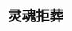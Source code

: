 ---
layout: work-detail
title: "灵魂拒葬"
sort_by_date: "2019-05-18"
work_details:
  title: "灵魂拒葬"
  location: "SJSU Morris Dailey Auditorium"
  date: "2019年5月18日"
  banner_image: "/assets/imgs/works/2019-bury-the-dead/bury-the-dead-banner.jpg"
  poster_image: "/assets/imgs/works/2019-bury-the-dead/bury-the-dead-poster.jpg"
  brochure: "/assets/files/works/2019-bury-the-dead/bury-the-dead-brochure.pdf"
  introduction: "阴风冷雨，战马长嘶，炮火轰鸣。从凡尔登的千里战壕，到日德兰的万顷波涛，再到伊斯坦布尔的巍峨城堡，一千万平方公里之内，目之所及尽是滚滚浓烟，硝烟中掺杂着血腥与腐臭的气息，烟雾背后若隐若现的是一张张狰狞的面孔。帝国争霸的野心点燃了整个欧洲。全歼敌人守军，夺回这个战略高地，国会发来了嘉奖令，这一役堪称将军阁下军事生涯中最为辉煌的一笔。欧洲的战火将整个世界烤得炙热，一船又一船的生力军从弗吉尼亚出发，刚越过北大西洋的惊涛骇浪，便命断他乡。只不过，报告长官，有几个阵亡的士兵拒绝被埋葬。幽灵，拒绝被埋葬的幽灵，在欧洲游荡。将军、参谋、医生、上尉，机关用尽，只为围剿这些桀骜不驯的幽灵。约翰，我给你织了一件毛衣，你穿上看看，合适么？亲爱的，我们赢了。不，我爱你……<br><br>当硝烟的气味飘到大洋彼岸，当阵亡通知书震醒春闺梦中的人，当酒精已经不足以再次麻痹神经，那些妻子、情人、母亲、姊妹将如何承受这场战争？而那些幽灵，又将何去何从？"
  production_team:
    - page_title: "主要演员"
      members:
        - name: "约翰⋅谢林"
          person: "陈序"
        - name: "贝丝⋅谢林"
          person: "李佳琦"
        - name: "亨利⋅莱维"
          person: "陈思源"
        - name: "琼恩⋅柏克"
          person: "李周嘉"
        - name: "瓦尔兹⋅摩尔根"
          person: "刘锐"
        - name: "朱莉亚⋅布莱克"
          person: "沈学思"
        - name: "杰米⋅迪恩"
          person: "刘天泽"
        - name: "伊丽莎白⋅迪恩"
          person: "刘小叶"
        - name: "韦伯斯特"
          person: "孙研"
        - name: "玛莎⋅韦伯斯特"
          person: "贾彤珺"
        - name: "汤姆⋅德里斯科"
          person: "李泽宇"
        - name: "凯瑟琳⋅德里斯科"
          person: "王潇咏"
        - person: "范子宜"
          role: "医疗兵"
        - person: "卢樱丹"
          role: "医疗兵"
        - person: "张茜"
          role: "医疗兵"
        - person: "董仕"
          role: "上尉"
        - person: "周梓桐"
          role: "参谋"
        - person: "沈诗哲"
          role: "将军"
        - person: "梁晨"
          role: "医生"
    - page_title: "导演制作团队"
      members:
        - name: "制作人"
          person: "朱本正"
        - name: "助理制作人"
          person: "梁晨"
        - name: "助理制作人"
          person: "王逸帆"
        - name: "助理制作人"
          person: "李周嘉"
        - name: "导演"
          person: "周思韵"
        - name: "副导演"
          person: "沈诗哲"
        - name: "副导演"
          person: "贾小荣"
        - name: "舞台监督"
          person: "王艳秋"
        - name: "舞台监督助理"
          person: "黄绪昕"
    - page_title: "后台"
      members:
        - name: "舞台美术"
          person: "曾月"
        - name: "技术总监"
          person: "曾月"
        - name: "技术指导"
          person: "廖汀"
        - name: "技术指导"
          person: "孙研"
        - name: "道具"
          person: "刘小叶"
        - name: "道具"
          person: "周梓桐"
        - name: "服装"
          person: "李周嘉"
        - name: "服装"
          person: "王潇咏"
        - name: "化妆"
          person: "虞杉"
        - name: "化妆"
          person: "Ivy Wu"
        - name: "灯光"
          person: "李云琦"
        - name: "音效"
          person: "贾韬"
        - name: "音效"
          person: "曹原"
        - name: "平面设计"
          person: "柴子娴"
        - name: "平面设计"
          person: "李周嘉"
        - name: "配舞"
          person: "周思韵"
        - name: "配舞"
          person: "王力尓"
  photos:
    - image: "/assets/imgs/works/2019-bury-the-dead/final-curtain1.jpg"
      size: "large"
      caption: "谢幕"
    - image: "/assets/imgs/works/2019-bury-the-dead/final-curtain2.jpg"
      size: "large"
      caption: "谢幕"
    - image: "/assets/imgs/works/2019-bury-the-dead/final-makeup1.jpg"
      size: "large"
      caption: "定妆照"
    - image: "/assets/imgs/works/2019-bury-the-dead/final-makeup2.jpg"
      size: "large"
      caption: "定妆照"
    - image: "/assets/imgs/works/2019-bury-the-dead/final-makeup3.jpg"
      size: "large"
      caption: "定妆照"
    - image: "/assets/imgs/works/2019-bury-the-dead/stage1.jpg"
      size: "large"
      caption: "演出剧照"
    - image: "/assets/imgs/works/2019-bury-the-dead/stage2.jpg"
      size: "large"
      caption: "演出剧照"
    - image: "/assets/imgs/works/2019-bury-the-dead/stage3.jpg"
      size: "large"
      caption: "演出剧照"
---